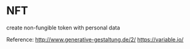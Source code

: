# NFT
create non-fungible token with personal data


Reference:
http://www.generative-gestaltung.de/2/
https://variable.io/

